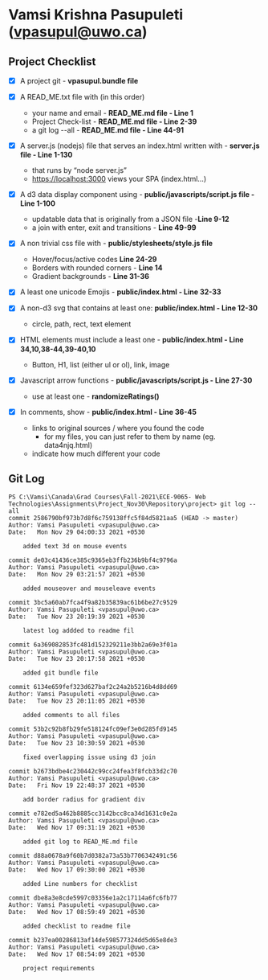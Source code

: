 # Vamsi Krishna Pasupuleti (vpasupul@uwo.ca)

## Project Checklist

- [x] A project git - **vpasupul.bundle file**

- [x] A READ_ME.txt file with (in this order)
  - your name and email - **READ_ME.md file - Line 1**
  - Project Check-list - **READ_ME.md file - Line 2-39**
  - a git log --all - **READ_ME.md file - Line 44-91**

- [x] A server.js (nodejs) file that serves an index.html written with - **server.js file - Line 1-130**

  - that runs by “node server.js” 
  - <https://localhost:3000> views your SPA (index.html…)

- [x] A d3 data display component using - **public/javascripts/script.js file - Line 1-100**
  - updatable data that is originally from a JSON file -**Line 9-12**
  - a join with enter, exit and transitions - **Line 49-99**

- [x] A non trivial css file with - **public/stylesheets/style.js file**
  - Hover/focus/active codes **Line 24-29**
  - Borders with rounded corners - **Line 14**
  - Gradient backgrounds - **Line 31-36**

- [x] A least one unicode Emojis - **public/index.html - Line 32-33**

- [x] A non-d3 svg that contains at least one: **public/index.html - Line 12-30**
  - circle, path, rect, text element
- [x] HTML elements must include a least one - **public/index.html - Line 34,10,38-44,39-40,10**
  - Button, H1, list (either ul or ol), link, image

- [x] Javascript arrow functions - **public/javascripts/script.js - Line 27-30**
  - use at least one - **randomizeRatings()**

- [x] In comments, show - **public/index.html - Line 36-45**
  - links to original sources / where you found the code
    - for my files, you can just refer to them by name (eg. data4njq.html)
  - indicate how much different your code

## Git Log

```text
PS C:\Vamsi\Canada\Grad Courses\Fall-2021\ECE-9065- Web Technologies\Assignments\Project_Nov30\Repository\project> git log --all
commit 2586790bf973b7d8f6c759138ffc5f84d5821aa5 (HEAD -> master)
Author: Vamsi Pasupuleti <vpasupul@uwo.ca>
Date:   Mon Nov 29 04:00:33 2021 +0530

    added text 3d on mouse events

commit de03c41436ce385c9365eb3ffb236b9bf4c9796a
Author: Vamsi Pasupuleti <vpasupul@uwo.ca>
Date:   Mon Nov 29 03:21:57 2021 +0530

    added mouseover and mouseleave events

commit 3bc5a60ab7fca4f9a82b35839ac61b6be27c9529
Author: Vamsi Pasupuleti <vpasupul@uwo.ca>
Date:   Tue Nov 23 20:19:39 2021 +0530

    latest log addded to readme fil

commit 6a369082853fc481d152329211e3bb2a69e3f01a
Author: Vamsi Pasupuleti <vpasupul@uwo.ca>
Date:   Tue Nov 23 20:17:58 2021 +0530

    added git bundle file

commit 6134e659fef323d627baf2c24a2b5216b4d8dd69
Author: Vamsi Pasupuleti <vpasupul@uwo.ca>
Date:   Tue Nov 23 20:11:05 2021 +0530

    added comments to all files

commit 53b2c92b8fb29fe518124fc09ef3e0d285fd9145
Author: Vamsi Pasupuleti <vpasupul@uwo.ca>
Date:   Tue Nov 23 10:30:59 2021 +0530

    fixed overlapping issue using d3 join

commit b2673bdbe4c230442c99cc24fea3f8fcb33d2c70
Author: Vamsi Pasupuleti <vpasupul@uwo.ca>
Date:   Fri Nov 19 22:48:37 2021 +0530

    add border radius for gradient div

commit e782ed5a462b8885cc3142bcc8ca34d1631c0e2a
Author: Vamsi Pasupuleti <vpasupul@uwo.ca>
Date:   Wed Nov 17 09:31:19 2021 +0530

    added git log to READ_ME.md file

commit d88a0678a9f60b7d0382a73a53b7706342491c56
Author: Vamsi Pasupuleti <vpasupul@uwo.ca>
Date:   Wed Nov 17 09:30:00 2021 +0530

    added Line numbers for checklist

commit dbe8a3e8cde5997c03356e1a2c17114a6fc6fb77
Author: Vamsi Pasupuleti <vpasupul@uwo.ca>
Date:   Wed Nov 17 08:59:49 2021 +0530

    added checklist to readme file

commit b237ea00286813af14de598577324dd5d65e8de3
Author: Vamsi Pasupuleti <vpasupul@uwo.ca>
Date:   Wed Nov 17 08:54:09 2021 +0530

    project requirements
```
